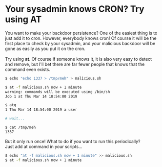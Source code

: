 # Your sysadmin knows CRON? Try using AT

You want to make your backdoor persistence? One of the easiest thing is to just add it to cron. However, everybody knows cron! Of course it will be the first place to check by your sysadmin, and your malicious backdoor will be gone as easily as you put it on the cron.\
\
Try using **at**. Of course if someone knows it, it is also very easy to detect and remove, but I'll bet there are far fewer people that knows that the command even exists.

```bash
$ echo "echo 1337 > /tmp/meh" > malicious.sh

$ at -f malicious.sh now + 1 minute
warning: commands will be executed using /bin/sh
Job 1 at Thu Mar 14 18:54:00 2019

$ atq
1 Thu Mar 14 18:54:00 2019 a user

# wait...

$ cat /tmp/meh
1337
```

But it only run once! What to do if you want to run this periodically?\
Just add at command in your scripts...

```bash
$ echo "at -f malicious.sh now + 1 minute" >> malicious.sh
$ at -f malicious.sh now + 1 minute
```
